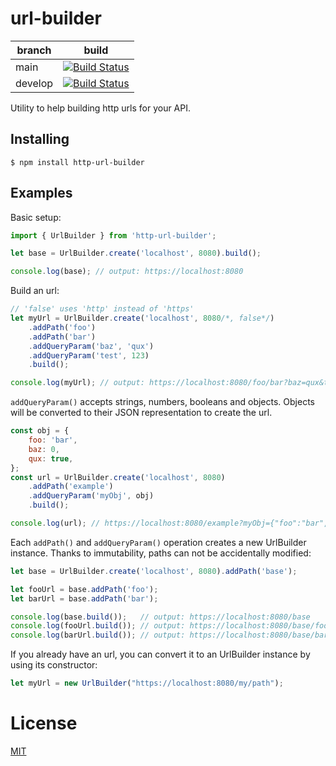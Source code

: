 # url-builder

| branch | build |
| --- | ---|
| main | [![Build Status](https://travis-ci.com/FlamingTuri/url-builder.svg?token=E3xjCEVnoxq524EqpdKt&branch=main)](https://travis-ci.com/FlamingTuri/url-builder) |
| develop | [![Build Status](https://travis-ci.com/FlamingTuri/url-builder.svg?token=E3xjCEVnoxq524EqpdKt&branch=develop)](https://travis-ci.com/FlamingTuri/url-builder) |

Utility to help building http urls for your API.

## Installing

```
$ npm install http-url-builder
```

## Examples

Basic setup:
```js
import { UrlBuilder } from 'http-url-builder';

let base = UrlBuilder.create('localhost', 8080).build();

console.log(base); // output: https://localhost:8080
```

Build an url:
```js
// 'false' uses 'http' instead of 'https'
let myUrl = UrlBuilder.create('localhost', 8080/*, false*/)
    .addPath('foo')
    .addPath('bar')
    .addQueryParam('baz', 'qux')
    .addQueryParam('test', 123)
    .build();

console.log(myUrl); // output: https://localhost:8080/foo/bar?baz=qux&test=123
```

`addQueryParam()` accepts strings, numbers, booleans and objects. Objects will be converted to their JSON representation to create the url.
```js
const obj = {
    foo: 'bar',
    baz: 0,
    qux: true,
};
const url = UrlBuilder.create('localhost', 8080)
    .addPath('example')
    .addQueryParam('myObj', obj)
    .build();

console.log(url); // https://localhost:8080/example?myObj={"foo":"bar","baz":0,"qux":true}
```

Each `addPath()` and `addQueryParam()` operation creates a new UrlBuilder instance.
Thanks to immutability, paths can not be accidentally modified:
```js
let base = UrlBuilder.create('localhost', 8080).addPath('base');

let fooUrl = base.addPath('foo');
let barUrl = base.addPath('bar');

console.log(base.build());   // output: https://localhost:8080/base
console.log(fooUrl.build()); // output: https://localhost:8080/base/foo
console.log(barUrl.build()); // output: https://localhost:8080/base/bar
```

If you already have an url, you can convert it to an UrlBuilder instance by using its constructor:
```js
let myUrl = new UrlBuilder("https://localhost:8080/my/path");
```

# License

[MIT](LICENSE)
